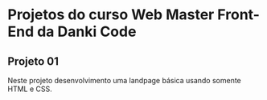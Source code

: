 # Projetos do curso Web Master Front-End da Danki Code

## Projeto 01

Neste projeto desenvolvimento uma landpage básica usando somente HTML e CSS.

